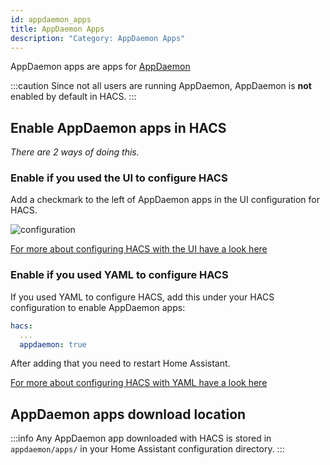 ```yaml
---
id: appdaemon_apps
title: AppDaemon Apps
description: "Category: AppDaemon Apps"
---
```


AppDaemon apps are apps for [AppDaemon](https://appdaemon.readthedocs.io/en/stable/)

:::caution
Since not all users are running AppDaemon, AppDaemon is **not** enabled by default in HACS.
:::

## Enable AppDaemon apps in HACS

_There are 2 ways of doing this._

### Enable if you used the UI to configure HACS

Add a checkmark to the left of AppDaemon apps in the UI configuration for HACS.

![configuration](/img/conf4.png)

[For more about configuring HACS with the UI have a look here](configuration/basic.md)

### Enable if you used YAML to configure HACS

If you used YAML to configure HACS, add this under your HACS configuration to enable AppDaemon apps:

```yaml
hacs:
  ...
  appdaemon: true
```

After adding that you need to restart Home Assistant.

[For more about configuring HACS with YAML have a look here](configuration/legacy.md)


## AppDaemon apps download location

:::info
Any AppDaemon app downloaded with HACS is stored in `appdaemon/apps/` in your Home Assistant configuration directory.
:::